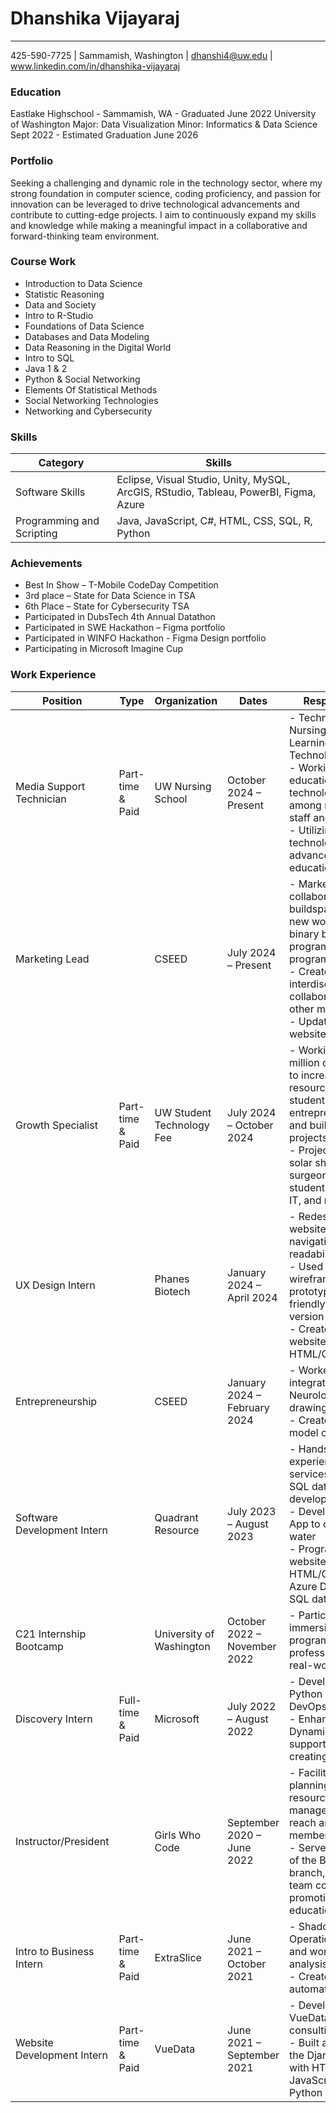 # Dhanshika Vijayaraj
--- 

425-590-7725 | Sammamish, Washington | dhanshi4@uw.edu | www.linkedin.com/in/dhanshika-vijayaraj

### Education 
Eastlake Highschool - Sammamish, WA - Graduated June 2022
University of Washington
Major: Data Visualization Minor: Informatics & Data Science
Sept 2022 - Estimated Graduation June 2026

### Portfolio
Seeking a challenging and dynamic role in the technology sector, where my strong foundation in computer science, coding proficiency, and passion for innovation can be leveraged to drive technological advancements and contribute to cutting-edge projects. I aim to continuously expand my skills and knowledge while making a meaningful impact in a collaborative and forward-thinking team environment.

### Course Work
- Introduction to Data Science
- Statistic Reasoning
- Data and Society
- Intro to R-Studio
- Foundations of Data Science
- Databases and Data Modeling 
- Data Reasoning in the Digital World
- Intro to SQL
- Java 1 & 2
- Python & Social Networking
- Elements Of Statistical Methods
- Social Networking Technologies
- Networking and Cybersecurity

### Skills
| Category                 | Skills                              |
|--------------------------|-------------------------------------|
| Software Skills          | Eclipse, Visual Studio, Unity, MySQL, ArcGIS, RStudio, Tableau, PowerBI, Figma, Azure |
| Programming and Scripting| Java, JavaScript, C#, HTML, CSS, SQL, R, Python |

### Achievements
- Best In Show – T-Mobile CodeDay Competition 
- 3rd place – State for Data Science in TSA
- 6th Place – State for Cybersecurity TSA
- Participated in DubsTech 4th Annual Datathon 
- Participated in SWE Hackathon – Figma portfolio 
- Participated in WINFO Hackathon - Figma Design portfolio
- Participating in Microsoft Imagine Cup

### Work Experience
| Position                                   | Type                       | Organization                      | Dates                     | Responsibilities                                                                                                                                                                                                                                                       |
|--------------------------------------------|----------------------------|-----------------------------------|---------------------------|------------------------------------------------------------------------------------------------------------------------------------------------------------------------------------------------------------------------------------------------------------------------|
| Media Support Technician                   | Part-time & Paid           | UW Nursing School                 | October 2024 – Present    | - Technician at Nursing school for the Learning Technologies Team <br> - Working to enhance education and technology usage among nursing school staff and students <br> - Utilizing new technology for their advancement in education                                 |
| Marketing Lead                             |                             | CSEED                             | July 2024 – Present       | - Markets and collaborates with buildspace team & new women & non-binary builder program to enhance program reach <br> - Creates interdisciplinary collaboration with other majors <br> - Updates the website frequently                                             |
| Growth Specialist                          | Part-time & Paid           | UW Student Technology Fee         | July 2024 – October 2024  | - Working with a 4 million dollar budget to increase campus resources, fund students’ entrepreneurial ideas, and build on personal projects <br> - Projects include solar shelters, VR for surgeons, paid student team for UW IT, and more                          |
| UX Design Intern                           |                             | Phanes Biotech                    | January 2024 – April 2024 | - Redesigned the website, improving navigation and readability <br> - Used Figma to craft wireframes and prototypes for a user-friendly website version <br> - Created the final website with HTML/CSS/JavaScript                                                   |
| Entrepreneurship                           |                             | CSEED                             | January 2024 – February 2024 | - Worked on integrating AI to Neurology through AI drawings <br> - Created a Figma model of the website                                                                                                                   |
| Software Development Intern                |                             | Quadrant Resource                 | July 2023 – August 2023   | - Hands-on experience in Azure services, PowerBI, SQL database development <br> - Developed a Web App to conserve water <br> - Programmed a website using HTML/CSS; used Azure DevOps and SQL database                                                             |
| C21 Internship Bootcamp                    |                             | University of Washington          | October 2022 – November 2022 | - Participated in an immersive training program to develop professional skills in a real-world setting                                                                                                                  |
| Discovery Intern                           | Full-time & Paid           | Microsoft                         | July 2022 – August 2022   | - Developed skills in Python and Azure DevOps <br> - Enhanced platform Dynamics 365 for support engineers by creating Figma UI                                                                                           |
| Instructor/President                       |                             | Girls Who Code                    | September 2020 – June 2022 | - Facilitated strategic planning, events, and resource management to grow reach and membership <br> - Served as president of the Bellevue KCLS branch, leading a team committed to promoting STEM education                                                      |
| Intro to Business Intern                   | Part-time & Paid           | ExtraSlice                        | June 2021 – October 2021  | - Shadowed Operations Manager and worked on Excel analysis <br> - Created a mailing automation program                                                                                                                                                              |
| Website Development Intern                 | Part-time & Paid           | VueData                           | June 2021 – September 2021 | - Developed VueData’s HR consulting website <br> - Built and launched the Django website with HTML/CSS, JavaScript, and Python                                                                                                                                    |







